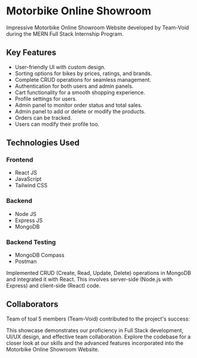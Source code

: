 # Motorbike Online Showroom

Impressive Motorbike Online Showroom Website developed by Team-Void during the MERN Full Stack Internship Program.


## Key Features

- User-friendly UI with custom design.
- Sorting options for bikes by prices, ratings, and brands.
- Complete CRUD operations for seamless management.
- Authentication for both users and admin panels.
- Cart functionality for a smooth shopping experience.
- Profile settings for users.
- Admin panel to monitor order status and total sales.
- Admin panel to add or delete or modify the products.
- Orders can be tracked.
- Users can modify their profile too.

## Technologies Used

### Frontend
- React JS
- JavaScript
- Tailwind CSS

### Backend
- Node JS
- Express JS
- MongoDB

### Backend Testing
- MongoDB Compass
- Postman

Implemented CRUD (Create, Read, Update, Delete) operations in MongoDB and integrated it with React. This involves server-side (Node.js with Express) and client-side (React) code.


## Collaborators

Team of toal 5 members (Team-Void) contributed to the project's success:

This showcase demonstrates our proficiency in Full Stack development, UI/UX design, and effective team collaboration. Explore the codebase for a closer look at our skills and the advanced features incorporated into the Motorbike Online Showroom Website.
